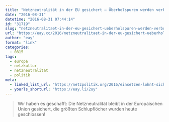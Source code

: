```yaml
---
title: "Netzneutralität in der EU gesichert – Überholspuren werden verboten!"
date: "2016-08-31"
datetime: "2016-08-31 07:44:14"
id: "31719"
slug: "netzneutralitaet-in-der-eu-gesichert-ueberholspuren-werden-verboten"
url: "https://eay.cc/2016/netzneutralitaet-in-der-eu-gesichert-ueberholspuren-werden-verboten/"
author: "eay"
format: "link"
categories:
  - 0815
tags:
  - europa
  - netzkultur
  - netzneutralitat
  - politik
meta:
  - linked_list_url: "https://netzpolitik.org/2016/einsetzen-lohnt-sich-netzneutralitaet-in-der-eu-gesichert-ueberholspuren-werden-verboten/"
  - yourls_shorturl: "https://eay.li/2uy"
---
```


> Wir haben es geschafft: Die Netzneutralität bleibt in der Europäischen Union gesichert, die größten Schlupflöcher wurden heute geschlossen!
